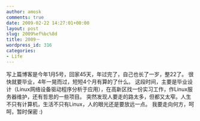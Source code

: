 ```yaml
---
author: amosk
comments: true
date: 2009-02-22 14:27:01+00:00
layout: post
slug: 2009%ef%bc%8d
title: 2009－
wordpress_id: 316
categories:
- Life
---
```


写上篇博客是今年1月5号，回家45天，年过完了，自己也长了一岁，整22了。
很快就要毕业，4年一晃而过，短短4个月有算的了什么。
这段时间，主要是毕业设计（Linux网络设备驱动程序分析于应用），在高新区找一份实习工作，作Linux服务器维护，还有哲思的一些项目。
突然发现人要走的路太多，但都又太窄。人生不只有计算机，生活不只有Linux，人的眼光还是要放远一点。
我要走向何方，呵呵，暂时保密 :)
